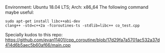 Environment: Ubuntu 18.04 LTS; Arch: x86_64
The following command maybe useful:
```
sudo apt-get install libc++abi-dev
clang++ -std=c++2a -fcoroutines-ts -stdlib=libc++ co_test.cpp
```
Specially kudos to this repo:
https://github.com/evan11401/cpp_coroutine/blob/17d29fa7a5701ac532a37d414d6b5aec5b60af66/main.cpp

